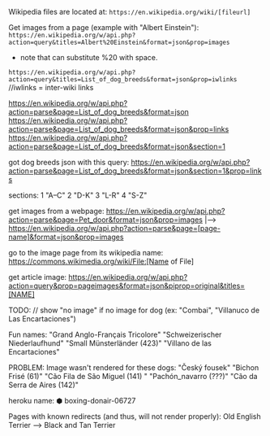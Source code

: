 
Wikipedia files are located at:
`https://en.wikipedia.org/wiki/[fileurl]`


Get images from a page (example with "Albert Einstein"):
`https://en.wikipedia.org/w/api.php?action=query&titles=Albert%20Einstein&format=json&prop=images`
* note that can substitute %20 with space.

`https://en.wikipedia.org/w/api.php?action=query&titles=List_of_dog_breeds&format=json&prop=iwlinks`
//iwlinks = inter-wiki links


https://en.wikipedia.org/w/api.php?action=parse&page=List_of_dog_breeds&format=json
https://en.wikipedia.org/w/api.php?action=parse&page=List_of_dog_breeds&format=json&prop=links
https://en.wikipedia.org/w/api.php?action=parse&page=List_of_dog_breeds&format=json&section=1

got dog breeds json with this query:
https://en.wikipedia.org/w/api.php?action=parse&page=List_of_dog_breeds&format=json&section=1&prop=links

sections:
1 "A–C"
2 "D-K"
3 "L-R"
4 "S-Z"

get images from a webpage:
  https://en.wikipedia.org/w/api.php?action=parse&page=Pet_door&format=json&prop=images
  |–>   https://en.wikipedia.org/w/api.php?action=parse&page=[page-name]&format=json&prop=images

go to the image page from its wikipedia name:
  https://commons.wikimedia.org/wiki/File:[Name of File]

get article image:
  https://en.wikipedia.org/w/api.php?action=query&prop=pageimages&format=json&piprop=original&titles=[NAME]


TODO:
// show "no image" if no image for dog (ex: "Combai", "Villanuco de Las Encartaciones")

Fun names: "Grand Anglo-Français Tricolore" "Schweizerischer Niederlaufhund" "Small Münsterländer (423)" "Villano de las Encartaciones"

PROBLEM: Image wasn't rendered for these dogs:
  "Český fousek"
  "Bichon Frisé (61)"
  "Cão Fila de São Miguel (141) "
  "Pachón_navarro (???)"
  "Cão da Serra de Aires (142)"

heroku name: ⬢ boxing-donair-06727


Pages with known redirects (and thus, will not render properly):
  Old English Terrier –> Black and Tan Terrier
